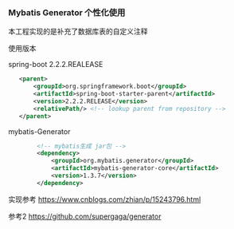  

### Mybatis Generator 个性化使用

本工程实现的是补充了数据库表的自定义注释

使用版本

spring-boot 2.2.2.REALEASE

 ```xml
    <parent>
        <groupId>org.springframework.boot</groupId>
        <artifactId>spring-boot-starter-parent</artifactId>
        <version>2.2.2.RELEASE</version>
        <relativePath/> <!-- lookup parent from repository -->
    </parent>
```

mybatis-Generator

```xml
        <!-- mybatis生成 jar包 -->
        <dependency>
            <groupId>org.mybatis.generator</groupId>
            <artifactId>mybatis-generator-core</artifactId>
            <version>1.3.7</version>
        </dependency>
```

实现参考 https://www.cnblogs.com/zhian/p/15243796.html

参考2 https://github.com/supergaga/generator